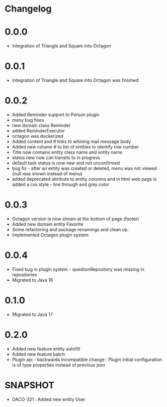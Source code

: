 # Changelog
# 0.0.0
 * Integration of Triangle and Square into Octagon
# 0.0.1
 * Integration of Triangle and Square into Octagon was finished
# 0.0.2
 * Added Reminder support to Person plugin
 * many bug fixes
 * new domain class Reminder
 * added ReminderExecutor
 * octagon was dockerized
 * Added content and # links to whining mail message body
 * Added new column # to list of entities to identify row number
 * Title now contains entity class name and entity name
 * status new now can transits to in progress
 * default task status is now new and not unconfirmed
 * bug fix - after an entity was created or deleted, menu was not viewed (null was shown instead of menu)
 * added deprecated attribute to entity columns and in html web page is added a css style - line through and grey color
# 0.0.3
 * Octagon version is now shown at the bottom of page (footer)
 * Added new domain entity Favorite
 * Some refactoring and package renamings and clean up.
 * Implemented Octagon plugin system
# 0.0.4
 * Fixed bug in plugin system - questionRepository was missing in repositories
 * Migrated to Java 16
# 0.1.0
 * Migrated to Java 17
# 0.2.0
 * Added new feature entity autofill
 * Added new feature batch
 * Plugin api - backwards incompatible change : Plugin initial configuration is of type properties instead of previous json
# SNAPSHOT
 * DACO-321 : Added new entity User


